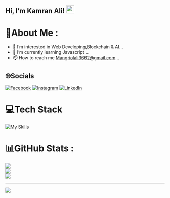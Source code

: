 ## Hi, I’m Kamran Ali! <img src="https://media.giphy.com/media/hvRJCLFzcasrR4ia7z/giphy.gif" width="25px">

# 💫About Me :

- 👀 I’m interested in Web Developing,Blockchain & AI...
- 🌱 I’m currently learning Javascript ...
- 📫 How to reach me Mangriolali3662@gmail.com...

## 🌐Socials

[![Facebook](https://img.shields.io/badge/Facebook-%231877F2.svg?logo=Facebook&logoColor=white)](https://www.facebook.com/kamran.jh/) [![Instagram](https://img.shields.io/badge/Instagram-%23E4405F.svg?logo=Instagram&logoColor=white)](https://www.instagram.com/kami_mangrio/) [![LinkedIn](https://img.shields.io/badge/LinkedIn-%230077B5.svg?logo=linkedin&logoColor=white)](https://www.linkedin.com/in/kamran-ali-8a1390254/)

# 💻Tech Stack

[![My Skills](https://skillicons.dev/icons?i=html,css,js,vscode,git,github&theme=light)](https://github.com/tandpfun/skill-icons)
<br>

# 📊GitHub Stats :

![](https://github-readme-stats.vercel.app/api?username=Mangrio36&theme=radical&hide_border=true&include_all_commits=false&count_private=false)<br/>
![](https://github-readme-streak-stats.herokuapp.com/?user=Mangrio36&theme=radical&hide_border=true)<br/>
![](https://github-readme-stats.vercel.app/api/top-langs/?username=Mangrio36&theme=radical&hide_border=true&include_all_commits=false&count_private=false&layout=compact)

---

[![](https://visitcount.itsvg.in/api?id=Mangrio36&icon=0&color=0)](https://visitcount.itsvg.in)
